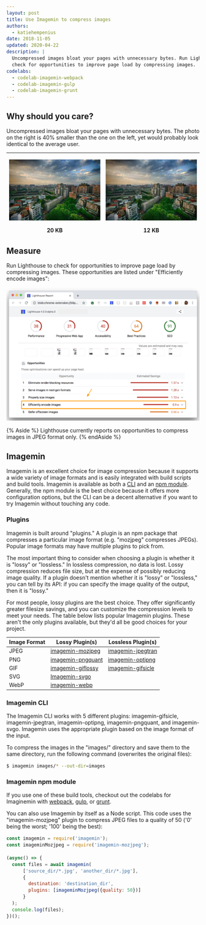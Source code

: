 ```yaml
---
layout: post
title: Use Imagemin to compress images
authors:
  - katiehempenius
date: 2018-11-05
updated: 2020-04-22
description: |
  Uncompressed images bloat your pages with unnecessary bytes. Run Lighthouse to
  check for opportunities to improve page load by compressing images.
codelabs:
  - codelab-imagemin-webpack
  - codelab-imagemin-gulp
  - codelab-imagemin-grunt
---
```


## Why should you care?

Uncompressed images bloat your pages with unnecessary bytes. The photo on the
right is 40% smaller than the one on the left, yet would probably look identical
to the average user.

<div class="w-table-wrapper">
  <table>
    <thead>
      <tr>
        <th>
          <p><img src=./20kb.jpg width="100%"></p>
          20 KB
        </th>
        <th>
          <p><img src=./12kb.jpg width="100%"></p>
          12 KB
        </th>
      </tr>
    </thead>
    <tbody></tbody>
  </table>
</div>

## Measure

Run Lighthouse to check for opportunities to improve page load by compressing images.
These opportunities are listed under "Efficiently encode images":

![image](./efficient-encoding.png)

{% Aside %}
Lighthouse currently reports on opportunities to compress images in JPEG format
only.
{% endAside %}

## Imagemin

Imagemin is an excellent choice for image compression because it supports a wide
variety of image formats and is easily integrated with build scripts and build
tools. Imagemin is available as both a
[CLI](https://github.com/imagemin/imagemin-cli) and an [npm
module](https://www.npmjs.com/package/imagemin). Generally, the npm module is
the best choice because it offers more configuration options, but the CLI can be
a decent alternative if you want to try Imagemin without touching any code.

### Plugins

Imagemin is built around "plugins." A plugin is an npm package that compresses a
particular image format (e.g. "mozjpeg" compresses JPEGs). Popular image formats
may have multiple plugins to pick from.

The most important thing to consider when choosing a plugin is whether it is
"lossy" or "lossless." In lossless compression, no data is lost. Lossy
compression reduces file size, but at the expense of possibly reducing image
quality. If a plugin doesn't mention whether it is "lossy" or "lossless," you
can tell by its API: if you can specify the image quality of the output, then it
is "lossy."

For most people, lossy plugins are the best choice. They offer significantly
greater filesize savings, and you can customize the compression levels to meet
your needs. The table below lists popular Imagemin plugins. These aren't the only plugins
available, but they'd all be good choices for your project.

<div class="w-table-wrapper">
  <table>
    <thead>
      <tr>
        <th>Image Format</th>
        <th>Lossy Plugin(s)</th>
        <th>Lossless Plugin(s)</th>
      </tr>
    </thead>
    <tbody>
      <tr>
        <td>JPEG</td>
        <td>
          <a href="https://www.npmjs.com/package/imagemin-mozjpeg"
            >imagemin-mozjpeg</a
          >
        </td>
        <td>
          <a href="https://www.npmjs.com/package/imagemin-jpegtran"
            >imagemin-jpegtran</a
          >
        </td>
      </tr>
      <tr>
        <td>PNG</td>
        <td>
          <a href="https://www.npmjs.com/package/imagemin-pngquant"
            >imagemin-pngquant</a
          >
        </td>
        <td>
          <a href="https://www.npmjs.com/package/imagemin-optipng"
            >imagemin-optipng</a
          >
        </td>
      </tr>
      <tr>
        <td>GIF</td>
        <td>
          <a href="https://www.npmjs.com/package/imagemin-giflossy"
            >imagemin-giflossy</a
          >
        </td>
        <td>
          <a href="https://www.npmjs.com/package/imagemin-gifsicle"
            >imagemin-gifsicle</a
          >
        </td>
      </tr>
      <tr>
        <td>SVG</td>
        <td>
          <a href="https://www.npmjs.com/package/imagemin-svgo">Imagemin-svgo</a>
        </td>
        <td></td>
      </tr>
      <tr>
        <td>WebP</td>
        <td>
          <a href="https://www.npmjs.com/package/imagemin-webp">imagemin-webp</a>
        </td>
        <td></td>
      </tr>
    </tbody>
  </table>
</div>

### Imagemin CLI

The Imagemin CLI works with 5 different plugins: imagemin-gifsicle,
imagemin-jpegtran, imagemin-optipng, imagemin-pngquant, and imagemin-svgo.
Imagemin uses the appropriate plugin based on the image format of the
input.

To compress the images in the "images/" directory and save them to the same
directory, run the following command (overwrites the original files):

```bash
$ imagemin images/* --out-dir=images
```

### Imagemin npm module

If you use one of these build tools,
checkout out the codelabs for Imaginemin with
[webpack](/codelab-imagemin-webpack), [gulp](/codelab-imagemin-gulp),
or [grunt](/codelab-imagemin-grunt).

You can also use Imagemin by itself as a Node script.
This code uses the "imagemin-mozjpeg" plugin to compress JPEG files to a quality
of 50 ('0' being the worst; '100' being the best):

```js
const imagemin = require('imagemin');
const imageminMozjpeg = require('imagemin-mozjpeg');

(async() => {
  const files = await imagemin(
      ['source_dir/*.jpg', 'another_dir/*.jpg'],
      {
        destination: 'destination_dir',
        plugins: [imageminMozjpeg({quality: 50})]
      }
  );
  console.log(files);
})();
```
